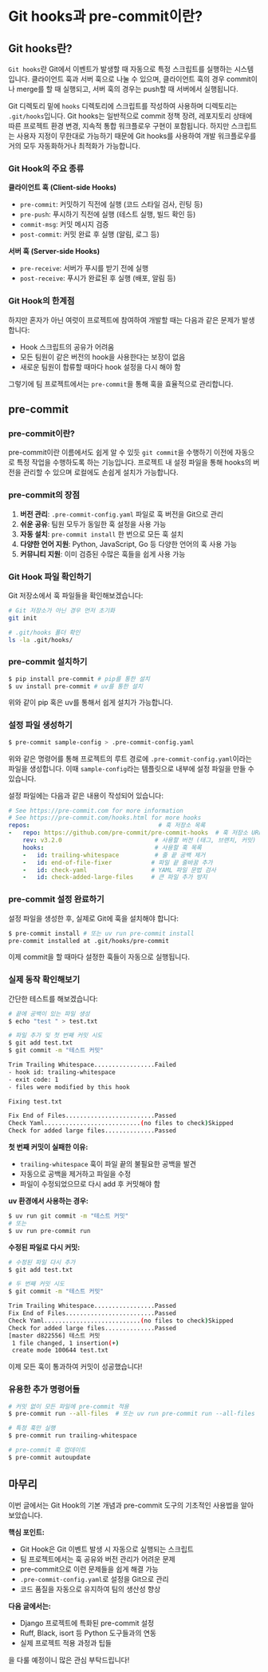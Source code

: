 # Git hooks과 pre-commit이란?

## Git hooks란?

`Git hooks`란 Git에서 이벤트가 발생할 때 자동으로 특정 스크립트를 실행하는 시스템입니다. 클라이언트 훅과 서버 훅으로 나눌 수 있으며, 클라이언트 훅의 경우 commit이나 merge를 할 때 실행되고, 서버 훅의 경우는 push할 때 서버에서 실행됩니다. 

Git 디렉토리 밑에 `hooks` 디렉토리에 스크립트를 작성하여 사용하며 디렉토리는 `.git/hooks`입니다. Git hooks는 일반적으로 commit 정책 장려, 레포지토리 상태에 따른 프로젝트 환경 변경, 지속적 통합 워크플로우 구현이 포함됩니다. 하지만 스크립트는 사용자 지정이 무한대로 가능하기 때문에 Git hooks를 사용하여 개발 워크플로우를 거의 모두 자동화하거나 최적화가 가능합니다.

### Git Hook의 주요 종류

**클라이언트 훅 (Client-side Hooks)**
- `pre-commit`: 커밋하기 직전에 실행 (코드 스타일 검사, 린팅 등)
- `pre-push`: 푸시하기 직전에 실행 (테스트 실행, 빌드 확인 등)
- `commit-msg`: 커밋 메시지 검증
- `post-commit`: 커밋 완료 후 실행 (알림, 로그 등)

**서버 훅 (Server-side Hooks)**  
- `pre-receive`: 서버가 푸시를 받기 전에 실행
- `post-receive`: 푸시가 완료된 후 실행 (배포, 알림 등)

### Git Hook의 한계점

하지만 혼자가 아닌 여럿이 프로젝트에 참여하여 개발할 때는 다음과 같은 문제가 발생합니다:

- Hook 스크립트의 공유가 어려움
- 모든 팀원이 같은 버전의 hook을 사용한다는 보장이 없음
- 새로운 팀원이 합류할 때마다 hook 설정을 다시 해야 함

그렇기에 팀 프로젝트에서는 `pre-commit`을 통해 훅을 효율적으로 관리합니다.

## pre-commit

### pre-commit이란?

pre-commit이란 이름에서도 쉽게 알 수 있듯 `git commit`을 수행하기 이전에 자동으로 특정 작업을 수행하도록 하는 기능입니다. 프로젝트 내 설정 파일을 통해 hooks의 버전을 관리할 수 있으며 로컬에도 손쉽게 설치가 가능합니다.

### pre-commit의 장점

1. **버전 관리**: `.pre-commit-config.yaml` 파일로 훅 버전을 Git으로 관리
2. **쉬운 공유**: 팀원 모두가 동일한 훅 설정을 사용 가능
3. **자동 설치**: `pre-commit install` 한 번으로 모든 훅 설치
4. **다양한 언어 지원**: Python, JavaScript, Go 등 다양한 언어의 훅 사용 가능
5. **커뮤니티 지원**: 이미 검증된 수많은 훅들을 쉽게 사용 가능

### Git Hook 파일 확인하기

Git 저장소에서 훅 파일들을 확인해보겠습니다:

```bash
# Git 저장소가 아닌 경우 먼저 초기화
git init

# .git/hooks 폴더 확인
ls -la .git/hooks/
```

### pre-commit 설치하기

```bash
$ pip install pre-commit # pip를 통한 설치
$ uv install pre-commit # uv를 통한 설치
```

위와 같이 pip 혹은 uv를 통해서 쉽게 설치가 가능합니다.

### 설정 파일 생성하기

```bash
$ pre-commit sample-config > .pre-commit-config.yaml
```

위와 같은 명령어를 통해 프로젝트의 루트 경로에 `.pre-commit-config.yaml`이라는 파일을 생성합니다. 이때 `sample-config`라는 템플릿으로 내부에 설정 파일을 만들 수 있습니다.

설정 파일에는 다음과 같은 내용이 작성되어 있습니다:

```yaml
# See https://pre-commit.com for more information
# See https://pre-commit.com/hooks.html for more hooks
repos:                                    # 훅 저장소 목록
-   repo: https://github.com/pre-commit/pre-commit-hooks  # 훅 저장소 URL
    rev: v3.2.0                          # 사용할 버전 (태그, 브랜치, 커밋)
    hooks:                               # 사용할 훅 목록
    -   id: trailing-whitespace          # 줄 끝 공백 제거
    -   id: end-of-file-fixer           # 파일 끝 줄바꿈 추가
    -   id: check-yaml                  # YAML 파일 문법 검사
    -   id: check-added-large-files     # 큰 파일 추가 방지
```

### pre-commit 설정 완료하기

설정 파일을 생성한 후, 실제로 Git에 훅을 설치해야 합니다:

```bash
$ pre-commit install # 또는 uv run pre-commit install
pre-commit installed at .git/hooks/pre-commit
```

이제 commit을 할 때마다 설정한 훅들이 자동으로 실행됩니다.

### 실제 동작 확인해보기

간단한 테스트를 해보겠습니다:

```bash
# 끝에 공백이 있는 파일 생성
$ echo "test " > test.txt

# 파일 추가 및 첫 번째 커밋 시도
$ git add test.txt
$ git commit -m "테스트 커밋"

Trim Trailing Whitespace.................Failed
- hook id: trailing-whitespace
- exit code: 1
- files were modified by this hook

Fixing test.txt

Fix End of Files.........................Passed
Check Yaml...........................(no files to check)Skipped
Check for added large files..............Passed
```

**첫 번째 커밋이 실패한 이유:**
- `trailing-whitespace` 훅이 파일 끝의 불필요한 공백을 발견
- 자동으로 공백을 제거하고 파일을 수정
- 파일이 수정되었으므로 다시 add 후 커밋해야 함

**uv 환경에서 사용하는 경우:**
```bash
$ uv run git commit -m "테스트 커밋"
# 또는
$ uv run pre-commit run
```

**수정된 파일로 다시 커밋:**
```bash
# 수정된 파일 다시 추가
$ git add test.txt

# 두 번째 커밋 시도
$ git commit -m "테스트 커밋"

Trim Trailing Whitespace.................Passed
Fix End of Files.........................Passed
Check Yaml...........................(no files to check)Skipped
Check for added large files..............Passed
[master d822556] 테스트 커밋
 1 file changed, 1 insertion(+)
 create mode 100644 test.txt
```

이제 모든 훅이 통과하여 커밋이 성공했습니다!

### 유용한 추가 명령어들

```bash
# 커밋 없이 모든 파일에 pre-commit 적용
$ pre-commit run --all-files  # 또는 uv run pre-commit run --all-files

# 특정 훅만 실행
$ pre-commit run trailing-whitespace

# pre-commit 훅 업데이트
$ pre-commit autoupdate
```

## 마무리

이번 글에서는 Git Hook의 기본 개념과 pre-commit 도구의 기초적인 사용법을 알아보았습니다.

**핵심 포인트:**
- Git Hook은 Git 이벤트 발생 시 자동으로 실행되는 스크립트
- 팀 프로젝트에서는 훅 공유와 버전 관리가 어려운 문제
- pre-commit으로 이런 문제들을 쉽게 해결 가능
- `.pre-commit-config.yaml`로 설정을 Git으로 관리
- 코드 품질을 자동으로 유지하여 팀의 생산성 향상

**다음 글에서는:**
- Django 프로젝트에 특화된 pre-commit 설정
- Ruff, Black, isort 등 Python 도구들과의 연동
- 실제 프로젝트 적용 과정과 팁들

을 다룰 예정이니 많은 관심 부탁드립니다!